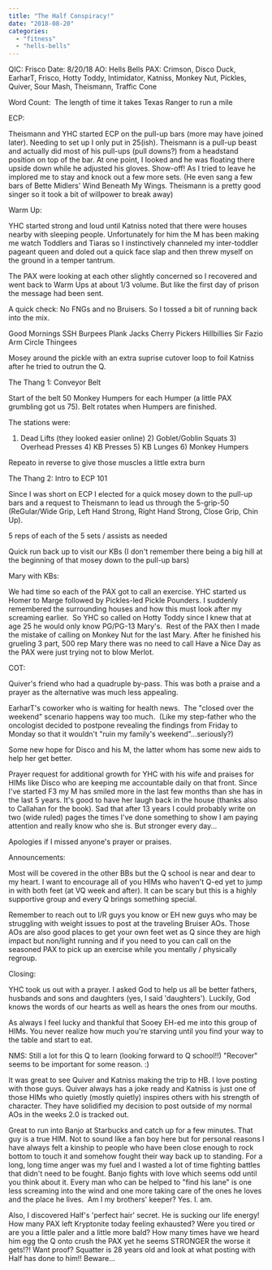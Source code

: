 ```yaml
---
title: "The Half Conspiracy!"
date: "2018-08-20"
categories: 
  - "fitness"
  - "hells-bells"
---
```


QIC: Frisco Date: 8/20/18 AO: Hells Bells PAX: Crimson, Disco Duck, EarharT, Frisco, Hotty Toddy, Intimidator, Katniss, Monkey Nut, Pickles, Quiver, Sour Mash, Theismann, Traffic Cone

Word Count:  The length of time it takes Texas Ranger to run a mile

ECP:

Theismann and YHC started ECP on the pull-up bars (more may have joined later). Needing to set up I only put in 25(ish). Theismann is a pull-up beast and actually did most of his pull-ups (pull downs?) from a headstand position on top of the bar. At one point, I looked and he was floating there upside down while he adjusted his gloves. Show-off! As I tried to leave he implored me to stay and knock out a few more sets. (He even sang a few bars of Bette Midlers' Wind Beneath My Wings. Theismann is a pretty good singer so it took a bit of willpower to break away)

Warm Up:

YHC started strong and loud until Katniss noted that there were houses nearby with sleeping people. Unfortunately for him the M has been making me watch Toddlers and Tiaras so I instinctively channeled my inter-toddler pageant queen and doled out a quick face slap and then threw myself on the ground in a temper tantrum.

The PAX were looking at each other slightly concerned so I recovered and went back to Warm Ups at about 1/3 volume. But like the first day of prison the message had been sent.

A quick check: No FNGs and no Bruisers. So I tossed a bit of running back into the mix.

Good Mornings SSH Burpees Plank Jacks Cherry Pickers Hillbillies Sir Fazio Arm Circle Thingees

Mosey around the pickle with an extra suprise cutover loop to foil Katniss after he tried to outrun the Q.

The Thang 1: Conveyor Belt

Start of the belt 50 Monkey Humpers for each Humper (a little PAX grumbling got us 75). Belt rotates when Humpers are finished.

The stations were:

1) Dead Lifts (they looked easier online) 2) Goblet/Goblin Squats 3) Overhead Presses 4) KB Presses 5) KB Lunges 6) Monkey Humpers

Repeato in reverse to give those muscles a little extra burn

The Thang 2: Intro to ECP 101

Since I was short on ECP I elected for a quick mosey down to the pull-up bars and a request to Theismann to lead us through the 5-grip-50 (ReGular/Wide Grip, Left Hand Strong, Right Hand Strong, Close Grip, Chin Up).

5 reps of each of the 5 sets / assists as needed

Quick run back up to visit our KBs (I don't remember there being a big hill at the beginning of that mosey down to the pull-up bars)

Mary with KBs:

We had time so each of the PAX got to call an exercise. YHC started us Homer to Marge followed by Pickles-led Pickle Pounders. I suddenly remembered the surrounding houses and how this must look after my screaming earlier.  So YHC so called on Hotty Toddy since I knew that at age 25 he would only know PG/PG-13 Mary's.  Rest of the PAX then I made the mistake of calling on Monkey Nut for the last Mary. After he finished his grueling 3 part, 500 rep Mary there was no need to call Have a Nice Day as the PAX were just trying not to blow Merlot.

COT:

Quiver's friend who had a quadruple by-pass. This was both a praise and a prayer as the alternative was much less appealing.

EarharT's coworker who is waiting for health news.  The "closed over the weekend" scenario happens way too much.  (Like my step-father who the oncologist decided to postpone revealing the findings from Friday to Monday so that it wouldn't "ruin my family's weekend"...seriously?)

Some new hope for Disco and his M, the latter whom has some new aids to help her get better.

Prayer request for additional growth for YHC with his wife and praises for HIMs like Disco who are keeping me accountable daily on that front. Since I've started F3 my M has smiled more in the last few months than she has in the last 5 years. It's good to have her laugh back in the house (thanks also to Callahan for the book). Sad that after 13 years I could probably write on two (wide ruled) pages the times I've done something to show I am paying attention and really know who she is. But stronger every day...

Apologies if I missed anyone's prayer or praises.

Announcements:

Most will be covered in the other BBs but the Q school is near and dear to my heart. I want to encourage all of you HIMs who haven't Q-ed yet to jump in with both feet (at VQ week and after). It can be scary but this is a highly supportive group and every Q brings something special.

Remember to reach out to I/R guys you know or EH new guys who may be struggling with weight issues to post at the traveling Bruiser AOs. Those AOs are also good places to get your own feet wet as Q since they are high impact but non/light running and if you need to you can call on the seasoned PAX to pick up an exercise while you mentally / physically regroup.

Closing:

YHC took us out with a prayer. I asked God to help us all be better fathers, husbands and sons and daughters (yes, I said 'daughters'). Luckily, God knows the words of our hearts as well as hears the ones from our mouths.

As always I feel lucky and thankful that Sooey EH-ed me into this group of HIMs. You never realize how much you're starving until you find your way to the table and start to eat.

NMS: Still a lot for this Q to learn (looking forward to Q school!!) "Recover" seems to be important for some reason. :)

It was great to see Quiver and Katniss making the trip to HB. I love posting with those guys. Quiver always has a joke ready and Katniss is just one of those HIMs who quietly (mostly quietly) inspires others with his strength of character. They have solidified my decision to post outside of my normal AOs in the weeks 2.0 is tracked out.

Great to run into Banjo at Starbucks and catch up for a few minutes. That guy is a true HIM. Not to sound like a fan boy here but for personal reasons I have always felt a kinship to people who have been close enough to rock bottom to touch it and somehow fought their way back up to standing. For a long, long time anger was my fuel and I wasted a lot of time fighting battles that didn't need to be fought. Banjo fights with love which seems odd until you think about it. Every man who can be helped to "find his lane" is one less screaming into the wind and one more taking care of the ones he loves and the place he lives.  Am I my brothers' keeper? Yes. I. am.

Also, I discovered Half's 'perfect hair' secret. He is sucking our life energy! How many PAX left Kryptonite today feeling exhausted? Were you tired or are you a little paler and a little more bald? How many times have we heard him egg the Q onto crush the PAX yet he seems STRONGER the worse it gets!?! Want proof? Squatter is 28 years old and look at what posting with Half has done to him!! Beware...
